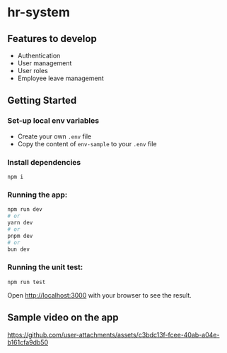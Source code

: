 # hr-system

## Features to develop

- Authentication
- User management
- User roles
- Employee leave management

## Getting Started

### Set-up local env variables

- Create your own `.env` file
- Copy the content of `env-sample` to your `.env` file


### Install dependencies
```
npm i
```


### Running the app:
```bash
npm run dev
# or
yarn dev
# or
pnpm dev
# or
bun dev
```

### Running the unit test:

```
npm run test
```

Open [http://localhost:3000](http://localhost:3000) with your browser to see the result.


## Sample video on the app

https://github.com/user-attachments/assets/c3bdc13f-fcee-40ab-a04e-b161cfa9db50





